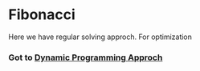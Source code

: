 # Fibonacci  

Here we have regular solving approch. For optimization
### Got to [Dynamic Programming Approch](https://github.com/SazinSamin/Samin_Reading_Room/tree/main/Algorithm/Dynamic%20Programming/Fibonacci)  
